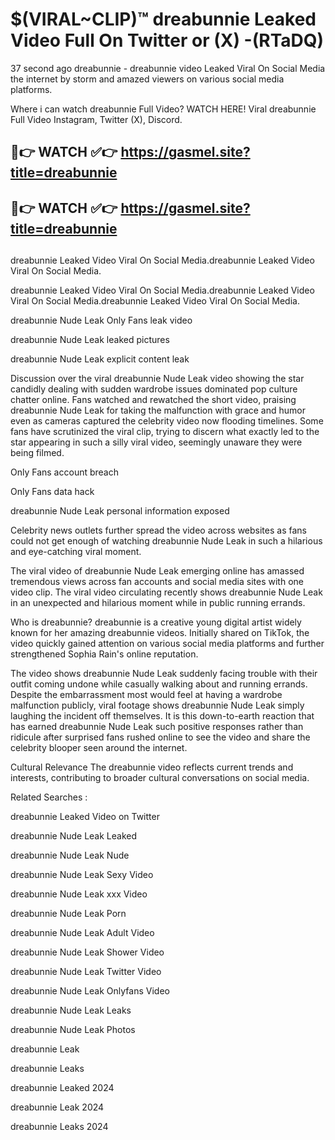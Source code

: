 # $(VIRAL~CLIP)™ dreabunnie Leaked Video Full On Twitter or (X) -(RTaDQ)
37 second ago dreabunnie - dreabunnie video Leaked Viral On Social Media the internet by storm and amazed viewers on various social media platforms.

Where i can watch dreabunnie Full Video? WATCH HERE! Viral dreabunnie Full Video Instagram, Twitter (X), Discord.

## 🔴👉 WATCH ✅👉 https://gasmel.site?title=dreabunnie
## 🔴👉 WATCH ✅👉 https://gasmel.site?title=dreabunnie
##
dreabunnie Leaked Video Viral On Social Media.dreabunnie Leaked Video Viral On Social Media.

dreabunnie Leaked Video Viral On Social Media.dreabunnie Leaked Video Viral On Social Media.dreabunnie Leaked Video Viral On Social Media.

dreabunnie Nude Leak Only Fans leak video

dreabunnie Nude Leak leaked pictures

dreabunnie Nude Leak explicit content leak

Discussion over the viral dreabunnie Nude Leak video showing the star candidly dealing with sudden wardrobe issues dominated pop culture chatter online. Fans watched and rewatched the short video, praising dreabunnie Nude Leak for taking the malfunction with grace and humor even as cameras captured the celebrity video now flooding timelines. Some fans have scrutinized the viral clip, trying to discern what exactly led to the star appearing in such a silly viral video, seemingly unaware they were being filmed.


Only Fans account breach

Only Fans data hack

dreabunnie Nude Leak personal information exposed

Celebrity news outlets further spread the video across websites as fans could not get enough of watching dreabunnie Nude Leak in such a hilarious and eye-catching viral moment.


The viral video of dreabunnie Nude Leak emerging online has amassed tremendous views across fan accounts and social media sites with one video clip. The viral video circulating recently shows dreabunnie Nude Leak in an unexpected and hilarious moment while in public running errands.


Who is dreabunnie? dreabunnie is a creative young digital artist widely known for her amazing dreabunnie videos. Initially shared on TikTok, the video quickly gained attention on various social media platforms and further strengthened Sophia Rain's online reputation.

The video shows dreabunnie Nude Leak suddenly facing trouble with their outfit coming undone while casually walking about and running errands. Despite the embarrassment most would feel at having a wardrobe malfunction publicly, viral footage shows dreabunnie Nude Leak simply laughing the incident off themselves. It is this down-to-earth reaction that has earned dreabunnie Nude Leak such positive responses rather than ridicule after surprised fans rushed online to see the video and share the celebrity blooper seen around the internet.

Cultural Relevance The dreabunnie video reflects current trends and interests, contributing to broader cultural conversations on social media.

Related Searches :

dreabunnie Leaked Video on Twitter

dreabunnie Nude Leak Leaked

dreabunnie Nude Leak Nude

dreabunnie Nude Leak Sexy Video

dreabunnie Nude Leak xxx Video

dreabunnie Nude Leak Porn

dreabunnie Nude Leak Adult Video

dreabunnie Nude Leak Shower Video

dreabunnie Nude Leak Twitter Video

dreabunnie Nude Leak Onlyfans Video

dreabunnie Nude Leak Leaks

dreabunnie Nude Leak Photos

dreabunnie Leak

dreabunnie Leaks

dreabunnie Leaked 2024

dreabunnie Leak 2024

dreabunnie Leaks 2024
